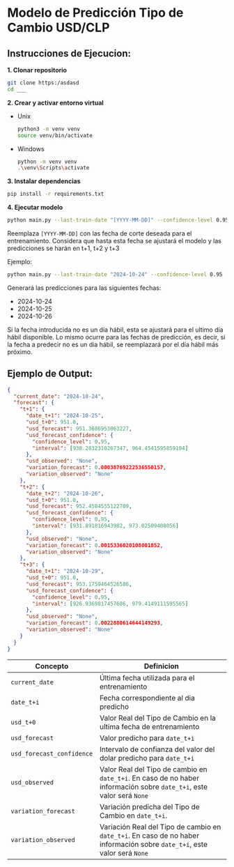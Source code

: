 # Modelo de Predicción Tipo de Cambio USD/CLP

## Instrucciones de Ejecucion:

**1. Clonar repositorio**

```bash
git clone https:/asdasd
cd ___
```

**2. Crear y activar entorno virtual**

- Unix

  ```bash
  python3 -m venv venv
  source venv/bin/activate
  ```

- Windows
  ```bash
  python -m venv venv
  .\venv\Scripts\activate
  ```

**3. Instalar dependencias**

```bash
pip install -r requirements.txt
```

**4. Ejecutar modelo**

```bash
python main.py --last-train-date "[YYYY-MM-DD]" --confidence-level 0.95
```

Reemplaza `[YYYY-MM-DD]` con las fecha de corte deseada para el entrenamiento. Considera que hasta esta fecha se ajustará el modelo y las predicciones se harán en t+1, t+2 y t+3

Ejemplo:

```bash
python main.py --last-train-date "2024-10-24" --confidence-level 0.95
```

Generará las predicciones para las siguientes fechas:

- 2024-10-24
- 2024-10-25
- 2024-10-26

Si la fecha introducida no es un día hábil, esta se ajustará para el ultimo día hábil disponible. Lo mismo ocurre para las fechas de predicción, es decir, si la fecha a predecir no es un dia hábil, se reemplazará por el día hábil más próximo.

## Ejemplo de Output:

```json
{
  "current_date": "2024-10-24",
  "forecast": {
    "t+1": {
      "date_t+1": "2024-10-25",
      "usd_t+0": 951.0,
      "usd_forecast": 951.3686953063227,
      "usd_forecast_confidence": {
        "confidence_level": 0.95,
        "interval": [938.2832310267347, 964.4541595859104]
      },
      "usd_observed": "None",
      "variation_forecast": 0.00038769222536550157,
      "variation_observed": "None"
    },
    "t+2": {
      "date_t+2": "2024-10-26",
      "usd_t+0": 951.0,
      "usd_forecast": 952.4584555122709,
      "usd_forecast_confidence": {
        "confidence_level": 0.95,
        "interval": [931.891816943982, 973.02509408056]
      },
      "usd_observed": "None",
      "variation_forecast": 0.0015336020108001852,
      "variation_observed": "None"
    },
    "t+3": {
      "date_t+1": "2024-10-29",
      "usd_t+0": 951.0,
      "usd_forecast": 953.1759464526586,
      "usd_forecast_confidence": {
        "confidence_level": 0.95,
        "interval": [926.9369817457606, 979.4149111595565]
      },
      "usd_observed": "None",
      "variation_forecast": 0.0022880614644149293,
      "variation_observed": "None"
    }
  }
}
```

| Concepto                  | Definicion                                                                                                                |
| ------------------------- | ------------------------------------------------------------------------------------------------------------------------- |
| `current_date`            | Última fecha utilizada para el entrenamiento                                                                              |
| `date_t+i`                | Fecha correspondiente al dia predicho                                                                                     |
| `usd_t+0`                 | Valor Real del Tipo de Cambio en la ultima fecha de entrenamiento                                                         |
| `usd_forecast`            | Valor predicho para `date_t+i`                                                                                            |
| `usd_forecast_confidence` | Intervalo de confianza del valor del dolar predicho para `date_t+i`                                                       |
| `usd_observed`            | Valor Real del Tipo de cambio en `date_t+i`. En caso de no haber información sobre `date_t+i`, este valor será `None`     |
| `variation_forecast`      | Variación predicha del Tipo de Cambio en `date_t+i`.                                                                      |
| `variation_observed`      | Variación Real del Tipo de cambio en `date_t+i`. En caso de no haber información sobre `date_t+i`, este valor será `None` |
